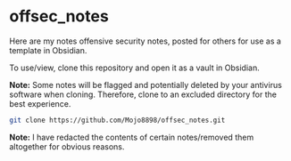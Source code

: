 # offsec_notes

Here are my notes offensive security notes, posted for others for use as a template in Obsidian.

To use/view, clone this repository and open it as a vault in Obsidian.

**Note:** Some notes will be flagged and potentially deleted by your antivirus software when cloning. Therefore, clone to an excluded directory for the best experience.

```bash
git clone https://github.com/Mojo8898/offsec_notes.git
```

**Note:** I have redacted the contents of certain notes/removed them altogether for obvious reasons.
